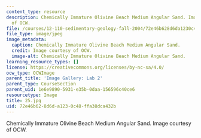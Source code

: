 ```yaml
---
content_type: resource
description: Chemically Immature Olivine Beach Medium Angular Sand. Image courtesy
  of OCW.
file: /courses/12-110-sedimentary-geology-fall-2004/72e46b628d6da1230c48ffa38dca432b_25.jpg
file_type: image/jpeg
image_metadata:
  caption: Chemically Immature Olivine Beach Medium Angular Sand.
  credit: Image courtesy of OCW.
  image-alt: Chemically Immature Olivine Beach Medium Angular Sand.
learning_resource_types: []
license: https://creativecommons.org/licenses/by-nc-sa/4.0/
ocw_type: OCWImage
parent_title: 'Image Gallery: Lab 2'
parent_type: CourseSection
parent_uid: 1e6e9890-5931-e35b-0daa-156596c40ce6
resourcetype: Image
title: 25.jpg
uid: 72e46b62-8d6d-a123-0c48-ffa38dca432b
---
```

Chemically Immature Olivine Beach Medium Angular Sand. Image courtesy of OCW.